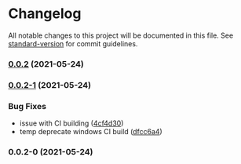 # Changelog

All notable changes to this project will be documented in this file. See [standard-version](https://github.com/conventional-changelog/standard-version) for commit guidelines.

### [0.0.2](https://github.com/blujedis/next-static-pages/compare/v0.0.2-1...v0.0.2) (2021-05-24)

### [0.0.2-1](https://github.com/blujedis/next-static-pages/compare/v0.0.2-0...v0.0.2-1) (2021-05-24)


### Bug Fixes

* issue with CI building ([4cf4d30](https://github.com/blujedis/next-static-pages/commit/4cf4d30428582481637e89073cd653db1c0ae680))
* temp deprecate windows CI build ([dfcc6a4](https://github.com/blujedis/next-static-pages/commit/dfcc6a45de35bc5251f21f69fa5de1e70d1f92b0))

### 0.0.2-0 (2021-05-24)